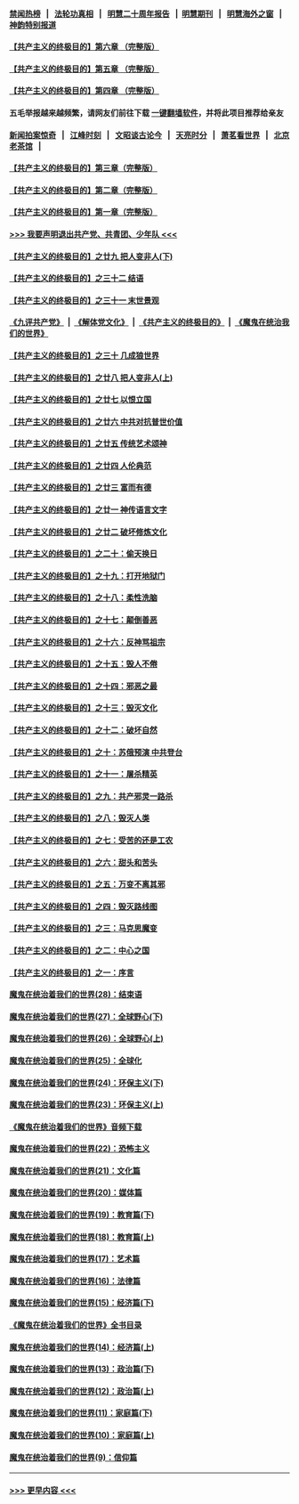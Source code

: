 #### [禁闻热榜](热点新闻.md?=0)  &nbsp;&nbsp;|&nbsp;&nbsp; [法轮功真相](https://github.com/gfw-breaker/truth/blob/master/README.md?=0) &nbsp;&nbsp;|&nbsp;&nbsp; [明慧二十周年报告](https://github.com/gfw-breaker/mh-reports/blob/master/README.md?=0) &nbsp;&nbsp;|&nbsp;&nbsp;[明慧期刊](https://github.com/gfw-breaker/mh-qikan) &nbsp;&nbsp;|&nbsp;&nbsp; [明慧海外之窗](https://github.com/gfw-breaker/mh-news/blob/master/README.md?=0) &nbsp;&nbsp;|&nbsp;&nbsp; [神韵特别报道](https://github.com/gfw-breaker/mh-news/blob/master/shenyun.md?=0)
#### [【共产主义的终极目的】第六章 （完整版）](../pages/nsc422/n11428913.md?t=03050331) 
#### [【共产主义的终极目的】第五章 （完整版）](../pages/nsc422/n11428912.md?t=03050331) 
#### [【共产主义的终极目的】第四章 （完整版）](../pages/nsc422/n11428907.md?t=03050331) 
#### 五毛举报越来越频繁，请网友们前往下载 [一键翻墙软件](https://github.com/gfw-breaker/ssr-accounts)，并将此项目推荐给亲友
#### [新闻拍案惊奇](https://github.com/gfw-breaker/banned-news/blob/master/pages/link4.md) &nbsp;&nbsp;|&nbsp;&nbsp; [江峰时刻](https://github.com/gfw-breaker/banned-news/blob/master/pages/link4.md) &nbsp;&nbsp;|&nbsp;&nbsp; [文昭谈古论今](https://github.com/gfw-breaker/banned-news/blob/master/pages/link4.md) &nbsp;&nbsp;|&nbsp;&nbsp; [天亮时分](https://github.com/gfw-breaker/banned-news/blob/master/pages/link4.md) &nbsp;&nbsp;|&nbsp;&nbsp; [萧茗看世界](https://github.com/gfw-breaker/banned-news/blob/master/pages/link4.md) &nbsp;&nbsp;|&nbsp;&nbsp; [北京老茶馆](https://github.com/gfw-breaker/banned-news/blob/master/pages/link4.md) &nbsp;&nbsp;|&nbsp;&nbsp; 
#### [【共产主义的终极目的】第三章（完整版）](../pages/nsc422/n11428848.md?t=03050331) 
#### [【共产主义的终极目的】第二章（完整版）](../pages/nsc422/n11428831.md?t=03050331) 
#### [【共产主义的终极目的】第一章（完整版）](../pages/nsc422/n11417651.md?t=03050331) 
#### [>>> 我要声明退出共产党、共青团、少年队 <<<](https://github.com/begood0513/goodnews/blob/master/quit/letter.md) 
#### [【共产主义的终极目的】之廿九 把人变非人(下)](../pages/nsc422/n11344140.md?t=03050331) 
#### [【共产主义的终极目的】之三十二 结语](../pages/nsc422/n11360535.md?t=03050331) 
#### [【共产主义的终极目的】之三十一 末世景观](../pages/nsc422/n11351129.md?t=03050331) 
#### [《九评共产党》](https://github.com/begood0513/9ping.md/blob/master/README.md) &nbsp;|&nbsp; [《解体党文化》](../../../../jtdwh.md/blob/master/README.md)  &nbsp;|&nbsp; [《共产主义的终极目的》](../../../../gczydzjmd.md/blob/master/README.md) &nbsp;|&nbsp; [《魔鬼在统治我们的世界》](../../../../mgztzwmdsj.md/blob/master/README.md) 
#### [【共产主义的终极目的】之三十 几成狼世界](../pages/nsc422/n11348280.md?t=03050331) 
#### [【共产主义的终极目的】之廿八 把人变非人(上)](../pages/nsc422/n11340492.md?t=03050331) 
#### [【共产主义的终极目的】之廿七 以恨立国](../pages/nsc422/n11336944.md?t=03050331) 
#### [【共产主义的终极目的】之廿六 中共对抗普世价值](../pages/nsc422/n11324785.md?t=03050331) 
#### [【共产主义的终极目的】之廿五 传统艺术颂神](../pages/nsc422/n11296396.md?t=03050331) 
#### [【共产主义的终极目的】之廿四 人伦典范](../pages/nsc422/n11296397.md?t=03050331) 
#### [【共产主义的终极目的】之廿三 富而有德](../pages/nsc422/n11283598.md?t=03050331) 
#### [【共产主义的终极目的】之廿一 神传语言文字](../pages/nsc422/n11263265.md?t=03050331) 
#### [【共产主义的终极目的】之廿二 破坏修炼文化](../pages/nsc422/n11245728.md?t=03050331) 
#### [【共产主义的终极目的】之二十：偷天换日](../pages/nsc422/n11238846.md?t=03050331) 
#### [【共产主义的终极目的】之十九：打开地狱门](../pages/nsc422/n11206376.md?t=03050331) 
#### [【共产主义的终极目的】之十八：柔性洗脑](../pages/nsc422/n11199994.md?t=03050331) 
#### [【共产主义的终极目的】之十七：颠倒善恶](../pages/nsc422/n11179782.md?t=03050331) 
#### [【共产主义的终极目的】之十六：反神骂祖宗](../pages/nsc422/n11166798.md?t=03050331) 
#### [【共产主义的终极目的】之十五：毁人不倦](../pages/nsc422/n11166792.md?t=03050331) 
#### [【共产主义的终极目的】之十四：邪恶之最](../pages/nsc422/n11150249.md?t=03050331) 
#### [【共产主义的终极目的】之十三：毁灭文化](../pages/nsc422/n11135227.md?t=03050331) 
#### [【共产主义的终极目的】之十二：破坏自然](../pages/nsc422/n11135214.md?t=03050331) 
#### [【共产主义的终极目的】之十：苏俄预演 中共登台](../pages/nsc422/n11118424.md?t=03050331) 
#### [【共产主义的终极目的】之十一：屠杀精英](../pages/nsc422/n11118442.md?t=03050331) 
#### [【共产主义的终极目的】之九：共产邪灵一路杀](../pages/nsc422/n11114139.md?t=03050331) 
#### [【共产主义的终极目的】之八：毁灭人类](../pages/nsc422/n11108503.md?t=03050331) 
#### [【共产主义的终极目的】之七：受苦的还是工农](../pages/nsc422/n11101809.md?t=03050331) 
#### [【共产主义的终极目的】之六：甜头和苦头](../pages/nsc422/n11096971.md?t=03050331) 
#### [【共产主义的终极目的】之五：万变不离其邪](../pages/nsc422/n11091285.md?t=03050331) 
#### [【共产主义的终极目的】之四：毁灭路线图](../pages/nsc422/n11086284.md?t=03050331) 
#### [【共产主义的终极目的】之三：马克思魔变](../pages/nsc422/n11061941.md?t=03050331) 
#### [【共产主义的终极目的】之二：中心之国](../pages/nsc422/n11047728.md?t=03050331) 
#### [【共产主义的终极目的】之一：序言](../pages/nsc422/n11086077.md?t=03050331) 
#### [魔鬼在统治着我们的世界(28)：结束语](../pages/nsc422/n10936246.md?t=03050331) 
#### [魔鬼在统治着我们的世界(27)：全球野心(下)](../pages/nsc422/n10928319.md?t=03050331) 
#### [魔鬼在统治着我们的世界(26)：全球野心(上)](../pages/nsc422/n10900318.md?t=03050331) 
#### [魔鬼在统治着我们的世界(25)：全球化](../pages/nsc422/n10788205.md?t=03050331) 
#### [魔鬼在统治着我们的世界(24)：环保主义(下)](../pages/nsc422/n10695307.md?t=03050331) 
#### [魔鬼在统治着我们的世界(23)：环保主义(上)](../pages/nsc422/n10688613.md?t=03050331) 
#### [《魔鬼在统治着我们的世界》音频下载](../pages/nsc422/n10635553.md?t=03050331) 
#### [魔鬼在统治着我们的世界(22)：恐怖主义](../pages/nsc422/n10614727.md?t=03050331) 
#### [魔鬼在统治着我们的世界(21)：文化篇](../pages/nsc422/n10597706.md?t=03050331) 
#### [魔鬼在统治着我们的世界(20)：媒体篇](../pages/nsc422/n10586579.md?t=03050331) 
#### [魔鬼在统治着我们的世界(19)：教育篇(下)](../pages/nsc422/n10564808.md?t=03050331) 
#### [魔鬼在统治着我们的世界(18)：教育篇(上)](../pages/nsc422/n10526970.md?t=03050331) 
#### [魔鬼在统治着我们的世界(17)：艺术篇](../pages/nsc422/n10499093.md?t=03050331) 
#### [魔鬼在统治着我们的世界(16)：法律篇](../pages/nsc422/n10485969.md?t=03050331) 
#### [魔鬼在统治着我们的世界(15)：经济篇(下)](../pages/nsc422/n10469975.md?t=03050331) 
#### [《魔鬼在统治着我们的世界》全书目录](../pages/nsc422/n10464261.md?t=03050331) 
#### [魔鬼在统治着我们的世界(14)：经济篇(上)](../pages/nsc422/n10457370.md?t=03050331) 
#### [魔鬼在统治着我们的世界(13)：政治篇(下)](../pages/nsc422/n10448270.md?t=03050331) 
#### [魔鬼在统治着我们的世界(12)：政治篇(上)](../pages/nsc422/n10444576.md?t=03050331) 
#### [魔鬼在统治着我们的世界(11)：家庭篇(下)](../pages/nsc422/n10440961.md?t=03050331) 
#### [魔鬼在统治着我们的世界(10)：家庭篇(上)](../pages/nsc422/n10435448.md?t=03050331) 
#### [魔鬼在统治着我们的世界(9)：信仰篇](../pages/nsc422/n10432159.md?t=03050331) 

----
#### [ >>> 更早内容 <<< ](../indexes/nsc422-earlier.md)
